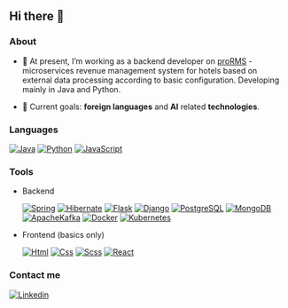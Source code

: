 ## Hi there 👋

### About

- 🔭 At present, I’m working as a backend developer on [proRMS](https://qualpro.co/?lang=en) - microservices revenue management system for hotels based on external data processing according to basic configuration. Developing mainly in Java and Python.
  
- 🌱 Current goals: **foreign languages** and **AI** related **technologies**.
  
### Languages

[![Java](https://skillicons.dev/icons?i=java)](https://www.google.com/search?q=java)
[![Python](https://skillicons.dev/icons?i=python)](https://www.google.com/search?q=python)
[![JavaScript](https://skillicons.dev/icons?i=js)](https://www.google.com/search?q=javascript)

### Tools

- Backend

  [![Spring](https://skillicons.dev/icons?i=spring)](https://www.google.com/search?q=spring+boot)
  [![Hibernate](https://skillicons.dev/icons?i=hibernate)](https://www.google.com/search?q=hibernate)
  [![Flask](https://skillicons.dev/icons?i=flask)](https://www.google.com/search?q=flask)
  [![Django](https://skillicons.dev/icons?i=django)](https://www.google.com/search?q=django)
  [![PostgreSQL](https://skillicons.dev/icons?i=postgres)](https://www.google.com/search?q=postgresql)
  [![MongoDB](https://skillicons.dev/icons?i=mongodb)](https://www.google.com/search?q=mongodb)
  [![ApacheKafka](https://skillicons.dev/icons?i=kafka)](https://www.google.com/search?q=apache+kafka)
  [![Docker](https://skillicons.dev/icons?i=docker)](https://www.google.com/search?q=docker)
  [![Kubernetes](https://skillicons.dev/icons?i=kubernetes)](https://www.google.com/search?q=kubernetes)
  
- Frontend (basics only)

  [![Html](https://skillicons.dev/icons?i=html)](https://www.google.com/search?q=html)
  [![Css](https://skillicons.dev/icons?i=css)](https://www.google.com/search?q=css)
  [![Scss](https://skillicons.dev/icons?i=scss)](https://www.google.com/search?q=scss)
  [![React](https://skillicons.dev/icons?i=react)](https://www.google.com/search?q=react)

### Contact me

[![Linkedin](https://skillicons.dev/icons?i=linkedin)](https://www.linkedin.com/in/lukaszgradys/)
